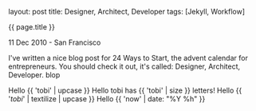 
layout: post
title: Designer, Architect, Developer
tags: [Jekyll, Workflow]

{{ page.title }}

11 Dec 2010 - San Francisco

I've written a nice blog post for 24 Ways to Start, the advent calendar for entrepreneurs. You should check it out, it's called: Designer, Architect, Developer.
blop


Hello {{ 'tobi' | upcase }}
Hello tobi has {{ 'tobi' | size }} letters!
Hello {{ '*tobi*' | textilize | upcase }}
Hello {{ 'now' | date: "%Y %h" }}


